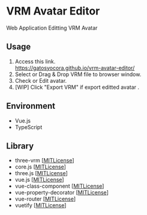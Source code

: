 # VRM Avatar Editor
Web Application Editting VRM Avatar

## Usage
1. Access this link.  
https://gatosyocora.github.io/vrm-avatar-editor/
2. Select or Drag & Drop VRM file to browser window.
3. Check or Edit avatar.
4. [WIP] Click "Export VRM" if export editted avatar .

## Environment
* Vue.js
* TypeScript

## Library
* three-vrm [[MITLicense](https://github.com/pixiv/three-vrm/blob/dev/LICENSE)]
* core.js [[MITLicense](https://github.com/zloirock/core-js/blob/master/LICENSE)]
* three.js [[MITLicense](https://github.com/mrdoob/three.js/blob/dev/LICENSE)]
* vue.js [[MITLicense](https://github.com/vuejs/vue/blob/dev/LICENSE)]
* vue-class-component [[MITLicense](https://github.com/vuejs/vue-class-component/blob/master/LICENSE)]
* vue-property-decorator [[MITLicense](https://github.com/kaorun343/vue-property-decorator/blob/master/LICENSE)]
* vue-router [[MITLicense](https://github.com/vuejs/vue-router/blob/dev/LICENSE)]
* vuetify [[MITLicense](https://github.com/vuetifyjs/vuetify/blob/master/LICENSE.md)]
